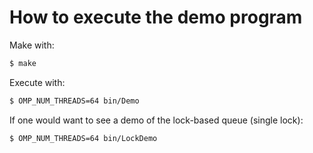 # How to execute the demo program
Make with:

```bash
$ make
```

Execute with:

```bash
$ OMP_NUM_THREADS=64 bin/Demo
```

If one would want to see a demo of the lock-based queue (single lock):

```bash
$ OMP_NUM_THREADS=64 bin/LockDemo
```
